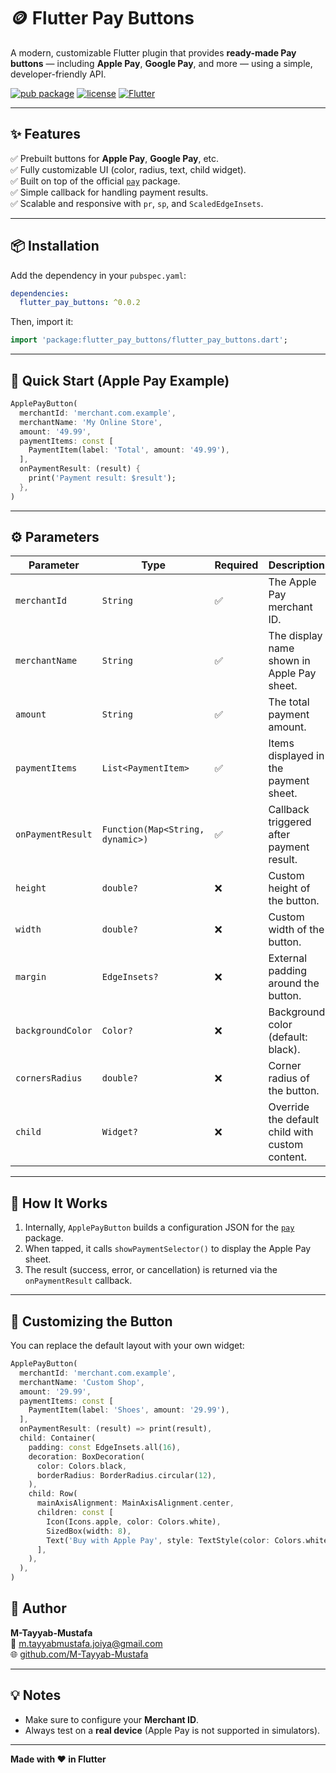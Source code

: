 # 🪙 Flutter Pay Buttons

A modern, customizable Flutter plugin that provides **ready-made Pay buttons** — including **Apple Pay**, **Google Pay**, and more — using a simple, developer-friendly API.

[![pub package](https://img.shields.io/pub/v/flutter_pay_buttons.svg)](https://pub.dev/packages/flutter_pay_buttons)
[![license](https://img.shields.io/badge/license-Apache%202.0-blue.svg)](https://www.apache.org/licenses/LICENSE-2.0)
[![Flutter](https://img.shields.io/badge/Flutter-%E2%9D%A4-blue.svg)](https://flutter.dev)

---

## ✨ Features

✅ Prebuilt buttons for **Apple Pay**, **Google Pay**, etc.  
✅ Fully customizable UI (color, radius, text, child widget).  
✅ Built on top of the official [`pay`](https://pub.dev/packages/pay) package.  
✅ Simple callback for handling payment results.  
✅ Scalable and responsive with `pr`, `sp`, and `ScaledEdgeInsets`.

---

## 📦 Installation

Add the dependency in your `pubspec.yaml`:

```yaml
dependencies:
  flutter_pay_buttons: ^0.0.2
```

Then, import it:

```dart
import 'package:flutter_pay_buttons/flutter_pay_buttons.dart';
```

---

## 🚀 Quick Start (Apple Pay Example)

```dart
ApplePayButton(
  merchantId: 'merchant.com.example',
  merchantName: 'My Online Store',
  amount: '49.99',
  paymentItems: const [
    PaymentItem(label: 'Total', amount: '49.99'),
  ],
  onPaymentResult: (result) {
    print('Payment result: $result');
  },
)
```

---

## ⚙️ Parameters

| Parameter | Type | Required | Description |
|------------|------|-----------|-------------|
| `merchantId` | `String` | ✅ | The Apple Pay merchant ID. |
| `merchantName` | `String` | ✅ | The display name shown in Apple Pay sheet. |
| `amount` | `String` | ✅ | The total payment amount. |
| `paymentItems` | `List<PaymentItem>` | ✅ | Items displayed in the payment sheet. |
| `onPaymentResult` | `Function(Map<String, dynamic>)` | ✅ | Callback triggered after payment result. |
| `height` | `double?` | ❌ | Custom height of the button. |
| `width` | `double?` | ❌ | Custom width of the button. |
| `margin` | `EdgeInsets?` | ❌ | External padding around the button. |
| `backgroundColor` | `Color?` | ❌ | Background color (default: black). |
| `cornersRadius` | `double?` | ❌ | Corner radius of the button. |
| `child` | `Widget?` | ❌ | Override the default child with custom content. |

---

## 🧠 How It Works

1. Internally, `ApplePayButton` builds a configuration JSON for the [`pay`](https://pub.dev/packages/pay) package.  
2. When tapped, it calls `showPaymentSelector()` to display the Apple Pay sheet.  
3. The result (success, error, or cancellation) is returned via the `onPaymentResult` callback.  

---

## 🎨 Customizing the Button

You can replace the default layout with your own widget:

```dart
ApplePayButton(
  merchantId: 'merchant.com.example',
  merchantName: 'Custom Shop',
  amount: '29.99',
  paymentItems: const [
    PaymentItem(label: 'Shoes', amount: '29.99'),
  ],
  onPaymentResult: (result) => print(result),
  child: Container(
    padding: const EdgeInsets.all(16),
    decoration: BoxDecoration(
      color: Colors.black,
      borderRadius: BorderRadius.circular(12),
    ),
    child: Row(
      mainAxisAlignment: MainAxisAlignment.center,
      children: const [
        Icon(Icons.apple, color: Colors.white),
        SizedBox(width: 8),
        Text('Buy with Apple Pay', style: TextStyle(color: Colors.white)),
      ],
    ),
  ),
)
```

## 💙 Author

**M-Tayyab-Mustafa**  
📧 m.tayyabmustafa.joiya@gmail.com  
🌐 [github.com/M-Tayyab-Mustafa](https://github.com/M-Tayyab-Mustafa)

---

## 💡 Notes

- Make sure to configure your **Merchant ID**.  
- Always test on a **real device** (Apple Pay is not supported in simulators).  

---

**Made with ❤️ in Flutter**


